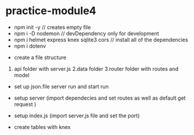 # practice-module4

- npm init -y // creates empty file
- npm i -D nodemon // devDependency only for development
- npm i helmet express knex sqlite3 cors // install all of the dependencies
- npm i dotenv

* create a file structure

1. api folder with server.js
   2.data folder
   3.router folder with routes and model

- set up json.file
  server run and start run

* setup server (import dependecies and set routes as well as default get request )

* setup index.js (import server.js file and set the port)

- create tables with knex
